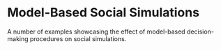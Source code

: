 Model-Based Social Simulations
==============================

A number of examples showcasing the effect of model-based decision-making procedures on social simulations.
